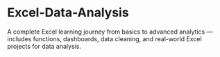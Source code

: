 # Excel-Data-Analysis
A complete Excel learning journey from basics to advanced analytics — includes functions, dashboards, data cleaning, and real-world Excel projects for data analysis.
